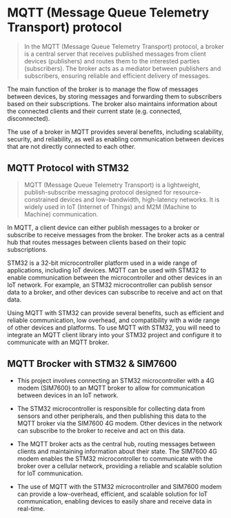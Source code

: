 # MQTT (Message Queue Telemetry Transport) protocol

> In the MQTT (Message Queue Telemetry Transport) protocol, a broker is a central server that receives published messages from client devices (publishers) and routes them to the interested parties (subscribers). The broker acts as a mediator between publishers and subscribers, ensuring reliable and efficient delivery of messages.

The main function of the broker is to manage the flow of messages between devices, by storing messages and forwarding them to subscribers based on their subscriptions. The broker also maintains information about the connected clients and their current state (e.g. connected, disconnected).

The use of a broker in MQTT provides several benefits, including scalability, security, and reliability, as well as enabling communication between devices that are not directly connected to each other.

## MQTT Protocol with STM32 

> MQTT (Message Queue Telemetry Transport) is a lightweight, publish-subscribe messaging protocol designed for resource-constrained devices and low-bandwidth, high-latency networks. It is widely used in IoT (Internet of Things) and M2M (Machine to Machine) communication.

In MQTT, a client device can either publish messages to a broker or subscribe to receive messages from the broker. The broker acts as a central hub that routes messages between clients based on their topic subscriptions.

STM32 is a 32-bit microcontroller platform used in a wide range of applications, including IoT devices. MQTT can be used with STM32 to enable communication between the microcontroller and other devices in an IoT network. For example, an STM32 microcontroller can publish sensor data to a broker, and other devices can subscribe to receive and act on that data.

Using MQTT with STM32 can provide several benefits, such as efficient and reliable communication, low overhead, and compatibility with a wide range of other devices and platforms. To use MQTT with STM32, you will need to integrate an MQTT client library into your STM32 project and configure it to communicate with an MQTT broker.


## MQTT Brocker with STM32 & SIM7600

- This project involves connecting an STM32 microcontroller with a 4G modem (SIM7600) to an MQTT broker to allow for communication between devices in an IoT network.

- The STM32 microcontroller is responsible for collecting data from sensors and other peripherals, and then publishing this data to the MQTT broker via the SIM7600 4G modem. Other devices in the network can subscribe to the broker to receive and act on this data.

- The MQTT broker acts as the central hub, routing messages between clients and maintaining information about their state. The SIM7600 4G modem enables the STM32 microcontroller to communicate with the broker over a cellular network, providing a reliable and scalable solution for IoT communication.

- The use of MQTT with the STM32 microcontroller and SIM7600 modem can provide a low-overhead, efficient, and scalable solution for IoT communication, enabling devices to easily share and receive data in real-time.